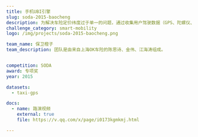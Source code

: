 ```yaml
---
title: 手机UBI引擎
slug: soda-2015-baocheng
description: 为解决车险定价纬度过于单一的问题，通过收集用户驾驶数据（GPS、陀螺仪、加速度传感器），结合风险评价标准（城市道路交通指数、道路事故数据）、训练数据（强生出租车数据），完成个性化定价。目前产品原型已完成。
challenge_category: smart-mobility
logo: /img/projects/soda-2015-baocheng.png

team_name: 保卫橙子
team_description: 团队是由来自上海OK车险的陈思诗、金伟、江海涛组成。


competition: SODA
award: 专项奖
year: 2015

datasets:
  - taxi-gps

docs:
  - name: 路演视频
    external: true
    file: https://v.qq.com/x/page/i0173kgmkmj.html

---
```

